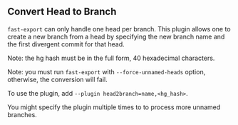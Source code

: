 ## Convert Head to Branch

`fast-export` can only handle one head per branch.  This plugin allows one
to create a new branch from a head by specifying the new branch name and
the first divergent commit for that head.

Note: the hg hash must be in the full form, 40 hexadecimal characters.

Note: you must run `fast-export` with `--force-unnamed-heads` option,
otherwise, the conversion will fail.

To use the plugin, add
`--plugin head2branch=name,<hg_hash>`.

You might specify the plugin multiple times to to process more unnamed branches.
